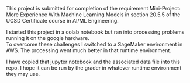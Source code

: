 This project is submitted for completion of the requirement Mini-Project: More Experience With Machine Learning Models
in section 20.5.5 of the UCSD Certificate course in AI/ML Engineering.  

I started this project in a colab notebook but ran into processing problems running it on the google hardware.  
To overcome these challenges I switched to a SageMaker environment in AWS.  The processing went much better in that runtime environment. 

I have copied that jupyter notebook and the associated data file into this repo.  I hope it can be run by the grader in whatever runtime environment they may use. 
